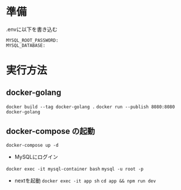 # 準備
.envに以下を書き込む
```
MYSQL_ROOT_PASSWORD: 
MYSQL_DATABASE: 
```

# 実行方法
## docker-golang
`docker build --tag docker-golang .`
`docker run --publish 8080:8080 docker-golang`

## docker-compose の起動
`docker-compose up -d`

- MySQLにログイン

`docker exec -it mysql-container bash`
`mysql -u root -p`

- nextを起動
`docker exec -it app sh`
`cd app && npm run dev`

